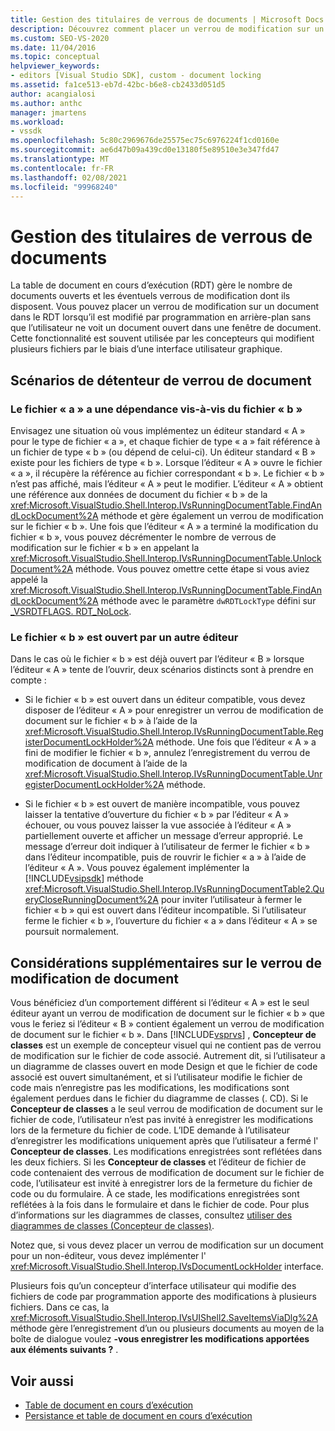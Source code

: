```yaml
---
title: Gestion des titulaires de verrous de documents | Microsoft Docs
description: Découvrez comment placer un verrou de modification sur un document dans la table de documents en cours d’exécution sans que l’utilisateur ne visualise un document ouvert dans une fenêtre de document.
ms.custom: SEO-VS-2020
ms.date: 11/04/2016
ms.topic: conceptual
helpviewer_keywords:
- editors [Visual Studio SDK], custom - document locking
ms.assetid: fa1ce513-eb7d-42bc-b6e8-cb2433d051d5
author: acangialosi
ms.author: anthc
manager: jmartens
ms.workload:
- vssdk
ms.openlocfilehash: 5c80c2969676de25575ec75c6976224f1cd0160e
ms.sourcegitcommit: ae6d47b09a439cd0e13180f5e89510e3e347fd47
ms.translationtype: MT
ms.contentlocale: fr-FR
ms.lasthandoff: 02/08/2021
ms.locfileid: "99968240"
---
```

# <a name="document-lock-holder-management"></a>Gestion des titulaires de verrous de documents

La table de document en cours d’exécution (RDT) gère le nombre de documents ouverts et les éventuels verrous de modification dont ils disposent. Vous pouvez placer un verrou de modification sur un document dans le RDT lorsqu’il est modifié par programmation en arrière-plan sans que l’utilisateur ne voit un document ouvert dans une fenêtre de document. Cette fonctionnalité est souvent utilisée par les concepteurs qui modifient plusieurs fichiers par le biais d’une interface utilisateur graphique.

## <a name="document-lock-holder-scenarios"></a>Scénarios de détenteur de verrou de document

### <a name="file-a-has-a-dependence-on-file-b"></a>Le fichier « a » a une dépendance vis-à-vis du fichier « b »

Envisagez une situation où vous implémentez un éditeur standard « A » pour le type de fichier « a », et chaque fichier de type « a » fait référence à un fichier de type « b » (ou dépend de celui-ci). Un éditeur standard « B » existe pour les fichiers de type « b ». Lorsque l’éditeur « A » ouvre le fichier « a », il récupère la référence au fichier correspondant « b ». Le fichier « b » n’est pas affiché, mais l’éditeur « A » peut le modifier. L’éditeur « A » obtient une référence aux données de document du fichier « b » de la <xref:Microsoft.VisualStudio.Shell.Interop.IVsRunningDocumentTable.FindAndLockDocument%2A> méthode et gère également un verrou de modification sur le fichier « b ». Une fois que l’éditeur « A » a terminé la modification du fichier « b », vous pouvez décrémenter le nombre de verrous de modification sur le fichier « b » en appelant la <xref:Microsoft.VisualStudio.Shell.Interop.IVsRunningDocumentTable.UnlockDocument%2A> méthode. Vous pouvez omettre cette étape si vous aviez appelé la <xref:Microsoft.VisualStudio.Shell.Interop.IVsRunningDocumentTable.FindAndLockDocument%2A> méthode avec le paramètre `dwRDTLockType` défini sur [_VSRDTFLAGS. RDT_NoLock](<xref:Microsoft.VisualStudio.Shell.Interop._VSRDTFLAGS.RDT_NoLock>).

### <a name="file-b-is-opened-by-a-different-editor"></a>Le fichier « b » est ouvert par un autre éditeur

Dans le cas où le fichier « b » est déjà ouvert par l’éditeur « B » lorsque l’éditeur « A » tente de l’ouvrir, deux scénarios distincts sont à prendre en compte :

- Si le fichier « b » est ouvert dans un éditeur compatible, vous devez disposer de l’éditeur « A » pour enregistrer un verrou de modification de document sur le fichier « b » à l’aide de la <xref:Microsoft.VisualStudio.Shell.Interop.IVsRunningDocumentTable.RegisterDocumentLockHolder%2A> méthode. Une fois que l’éditeur « A » a fini de modifier le fichier « b », annulez l’enregistrement du verrou de modification de document à l’aide de la <xref:Microsoft.VisualStudio.Shell.Interop.IVsRunningDocumentTable.UnregisterDocumentLockHolder%2A> méthode.

- Si le fichier « b » est ouvert de manière incompatible, vous pouvez laisser la tentative d’ouverture du fichier « b » par l’éditeur « A » échouer, ou vous pouvez laisser la vue associée à l’éditeur « A » partiellement ouverte et afficher un message d’erreur approprié. Le message d’erreur doit indiquer à l’utilisateur de fermer le fichier « b » dans l’éditeur incompatible, puis de rouvrir le fichier « a » à l’aide de l’éditeur « A ». Vous pouvez également implémenter la [!INCLUDE[vsipsdk](../extensibility/includes/vsipsdk_md.md)] méthode <xref:Microsoft.VisualStudio.Shell.Interop.IVsRunningDocumentTable2.QueryCloseRunningDocument%2A> pour inviter l’utilisateur à fermer le fichier « b » qui est ouvert dans l’éditeur incompatible. Si l’utilisateur ferme le fichier « b », l’ouverture du fichier « a » dans l’éditeur « A » se poursuit normalement.

## <a name="additional-document-edit-lock-considerations"></a>Considérations supplémentaires sur le verrou de modification de document

Vous bénéficiez d’un comportement différent si l’éditeur « A » est le seul éditeur ayant un verrou de modification de document sur le fichier « b » que vous le feriez si l’éditeur « B » contient également un verrou de modification de document sur le fichier « b ». Dans [!INCLUDE[vsprvs](../code-quality/includes/vsprvs_md.md)] , **Concepteur de classes** est un exemple de concepteur visuel qui ne contient pas de verrou de modification sur le fichier de code associé. Autrement dit, si l’utilisateur a un diagramme de classes ouvert en mode Design et que le fichier de code associé est ouvert simultanément, et si l’utilisateur modifie le fichier de code mais n’enregistre pas les modifications, les modifications sont également perdues dans le fichier du diagramme de classes (. CD). Si le **Concepteur de classes** a le seul verrou de modification de document sur le fichier de code, l’utilisateur n’est pas invité à enregistrer les modifications lors de la fermeture du fichier de code. L’IDE demande à l’utilisateur d’enregistrer les modifications uniquement après que l’utilisateur a fermé l' **Concepteur de classes**. Les modifications enregistrées sont reflétées dans les deux fichiers. Si les **Concepteur de classes** et l’éditeur de fichier de code contenaient des verrous de modification de document sur le fichier de code, l’utilisateur est invité à enregistrer lors de la fermeture du fichier de code ou du formulaire. À ce stade, les modifications enregistrées sont reflétées à la fois dans le formulaire et dans le fichier de code. Pour plus d’informations sur les diagrammes de classes, consultez [utiliser des diagrammes de classes (Concepteur de classes)](../ide/class-designer/designing-and-viewing-classes-and-types.md).

Notez que, si vous devez placer un verrou de modification sur un document pour un non-éditeur, vous devez implémenter l' <xref:Microsoft.VisualStudio.Shell.Interop.IVsDocumentLockHolder> interface.

Plusieurs fois qu’un concepteur d’interface utilisateur qui modifie des fichiers de code par programmation apporte des modifications à plusieurs fichiers. Dans ce cas, la <xref:Microsoft.VisualStudio.Shell.Interop.IVsUIShell2.SaveItemsViaDlg%2A> méthode gère l’enregistrement d’un ou plusieurs documents au moyen de la boîte de dialogue voulez **-vous enregistrer les modifications apportées aux éléments suivants ?** .

## <a name="see-also"></a>Voir aussi

- [Table de document en cours d’exécution](../extensibility/internals/running-document-table.md)
- [Persistance et table de document en cours d’exécution](../extensibility/internals/persistence-and-the-running-document-table.md)
